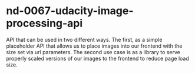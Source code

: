 # nd-0067-udacity-image-processing-api
 API that can be used in two different ways. The first, as a simple placeholder API that allows us to place images into our frontend with the size set via url parameters. The second use case is as a library to serve properly scaled versions of our images to the frontend to reduce page load size.
